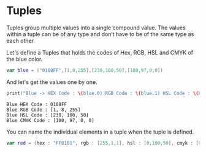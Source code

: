 # Tuples
Tuples group multiple values into a single compound value. 
The values within a tuple can be of any type and don’t have to be of the same type as each other.

Let's define a Tuples that holds the codes of Hex, RGB, HSL and CMYK of the blue color.
```swift
var blue = ("0108FF",[1,8,255],[238,100,50],[100,97,0,0])
```
And let's get the values one by one.
```swift
print("Blue -> HEX Code : \(blue.0) RGB Code : \(blue.1) HSL Code : \(blue.2) CMYK Code : \(blue.3)")
```
```
Blue HEX Code : 0108FF
Blue RGB Code : [1, 8, 255]
Blue HSL Code : [238, 100, 50]
Blue CMYK Code : [100, 97, 0, 0]
```
You can name the individual elements in a tuple when the tuple is defined.
```swift
var red = (hex : "FF0101", rgb : [255,1,1], hsl : [0,100,50], cmyk : [0,100,100,0])
```
